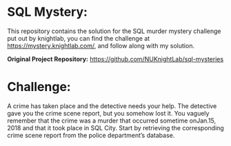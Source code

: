 # SQL Mystery:

This repository contains the solution for the SQL murder mystery challenge put out by knightlab, you can find the challenge at https://mystery.knightlab.com/,
and follow along with my solution.

**Original Project Repository:** https://github.com/NUKnightLab/sql-mysteries

# Challenge:

A crime has taken place and the detective needs your help. The detective gave you the crime scene report, but you somehow lost it. You vaguely remember that the crime was a ​murder​ that occurred sometime on ​Jan.15, 2018​ and that it took place in ​SQL City​. Start by retrieving the corresponding crime scene report from the police department’s database.

